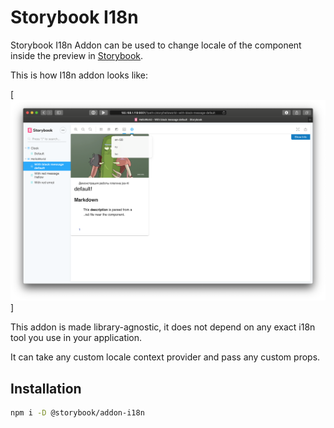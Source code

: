 # Storybook I18n

Storybook I18n Addon can be used to change locale of the component inside the preview in [Storybook](https://storybook.js.org).

This is how I18n addon looks like:

[![Storybook I18n Demo](docs/storybook-i18n-example.png)]

This addon is made library-agnostic, it does not depend on any exact i18n tool you use in your application.

It can take any custom locale context provider and pass any custom props.

## Installation

```sh
npm i -D @storybook/addon-i18n
```
